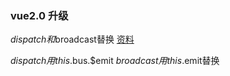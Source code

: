 ### vue2.0 升级 

$dispatch和$broadcast替换 [资料](https://blog.csdn.net/xqnode/article/details/60941979)

$dispatch用this.$bus.$emit
$broadcast用this.$emit替换
